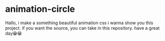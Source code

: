 # animation-circle
Hallo, i make a something beautiful animation css
i wanna show you this project.
if you want the source, you can take in this repository.
have a great day😁😁

